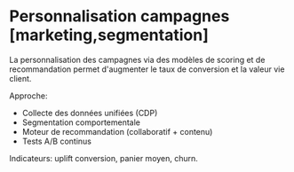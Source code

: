 # Personnalisation campagnes [marketing,segmentation]
La personnalisation des campagnes via des modèles de scoring et de recommandation permet d'augmenter le taux de conversion et la valeur vie client.

Approche:
- Collecte des données unifiées (CDP)
- Segmentation comportementale
- Moteur de recommandation (collaboratif + contenu)
- Tests A/B continus

Indicateurs: uplift conversion, panier moyen, churn.
